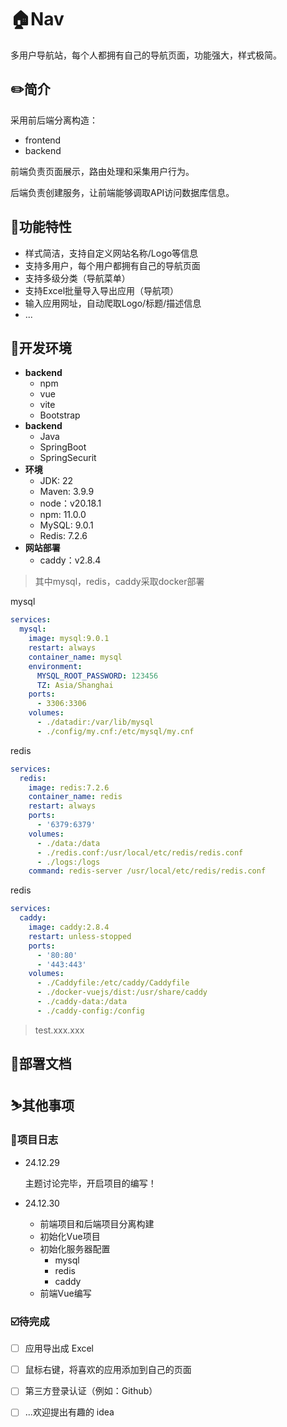 # 🏠Nav

多用户导航站，每个人都拥有自己的导航页面，功能强大，样式极简。



## ✏️简介

采用前后端分离构造：

- frontend
- backend

前端负责页面展示，路由处理和采集用户行为。

后端负责创建服务，让前端能够调取API访问数据库信息。



## 🔭功能特性

- 样式简洁，支持自定义网站名称/Logo等信息
- 支持多用户，每个用户都拥有自己的导航页面
- 支持多级分类（导航菜单）
- 支持Excel批量导入导出应用（导航项）
- 输入应用网址，自动爬取Logo/标题/描述信息
- ...



## 🔧开发环境

- **backend**
  - npm
  - vue
  - vite
  - Bootstrap
- **backend**
  - Java
  - SpringBoot
  - SpringSecurit
- **环境**
  - JDK: 22
  - Maven: 3.9.9
  - node：v20.18.1
  - npm: 11.0.0
  - MySQL: 9.0.1
  - Redis: 7.2.6
- **网站部署**
  - caddy：v2.8.4

> 其中mysql，redis，caddy采取docker部署

mysql

```yml
services:
  mysql:
    image: mysql:9.0.1
    restart: always
    container_name: mysql
    environment:
      MYSQL_ROOT_PASSWORD: 123456
      TZ: Asia/Shanghai
    ports:
      - 3306:3306
    volumes:
      - ./datadir:/var/lib/mysql
      - ./config/my.cnf:/etc/mysql/my.cnf
```

redis

```yml
services:
  redis:
    image: redis:7.2.6
    container_name: redis
    restart: always
    ports:
      - '6379:6379'
    volumes:
      - ./data:/data
      - ./redis.conf:/usr/local/etc/redis/redis.conf
      - ./logs:/logs
    command: redis-server /usr/local/etc/redis/redis.conf
```

redis

```yml
services:
  caddy:
    image: caddy:2.8.4
    restart: unless-stopped
    ports:
      - '80:80'
      - '443:443'
    volumes:
      - ./Caddyfile:/etc/caddy/Caddyfile
      - ./docker-vuejs/dist:/usr/share/caddy
      - ./caddy-data:/data
      - ./caddy-config:/config
```

> test.xxx.xxx



## 📖部署文档



## ⛷️其他事项

### 🎉项目日志

- 24.12.29

  主题讨论完毕，开启项目的编写！
  
- 24.12.30

  - 前端项目和后端项目分离构建
  - 初始化Vue项目
  - 初始化服务器配置
    - mysql
    - redis
    - caddy
  - 前端Vue编写

### ☑️待完成

- [ ] 应用导出成 Excel
- [ ] 鼠标右键，将喜欢的应用添加到自己的页面
- [ ] 第三方登录认证（例如：Github）
- [ ] ...欢迎提出有趣的 idea



